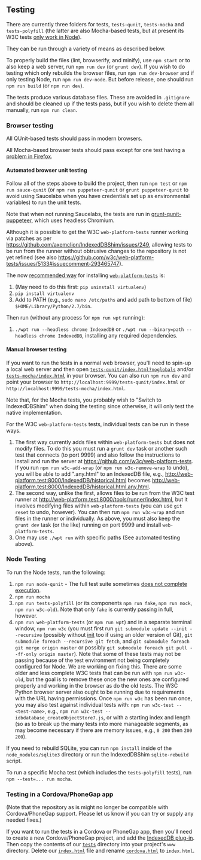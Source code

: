 ## Testing

There are currently three folders for tests, `tests-qunit`,
`tests-mocha` and `tests-polyfill` (the latter are also Mocha-based
tests, but at present its W3C tests
[only work in Node](https://github.com/axemclion/IndexedDBShim/issues/249)).

They can be run through a variety of means as described below.

To properly build the files (lint, browserify, and minify), use `npm start`
or to also keep a web server, run `npm run dev` (or `grunt dev`). If
you wish to do testing which only rebuilds the browser files, run
`npm run dev-browser` and if only testing Node, run `npm run dev-node`.
But before release, one should run `npm run build` (or `npm run dev`).

The tests produce various database files. These are avoided in
`.gitignore` and should be cleaned up if the tests pass, but if
you wish to delete them all manually, run `npm run clean`.

### Browser testing

All QUnit-based tests should pass in modern browsers.

All Mocha-based browser tests should pass except for one test having
a [problem in Firefox](https://github.com/axemclion/IndexedDBShim/issues/250).

#### Automated browser unit testing

Follow all of the steps above to build the project, then run `npm test`
or `npm run sauce-qunit` (or `npm run puppeteer-qunit` or
`grunt puppeteer-qunit` to avoid using Saucelabs when you have
credentials set up as environmental variables) to run the unit tests.

Note that when not running Saucelabs, the tests are run in
[grunt-qunit-puppeteer](https://github.com/timostark/qunit-puppeteer),
which uses headless Chromium.

Although it is possible to get the W3C `web-platform-tests` runner
working via patches as per
<https://github.com/axemclion/IndexedDBShim/issues/249>,
allowing tests to be run from the runner without
obtrusive changes to the repository is not yet refined (see also
<https://github.com/w3c/web-platform-tests/issues/5133#issuecomment-293465747>).

The now [recommended way](https://github.com/web-platform-tests/wpt/issues/6565)
for installing [`web-platform-tests`](https://github.com/web-platform-tests/wpt/)
is:

1. (May need to do this first: `pip uninstall virtualenv`)
1. `pip install virtualenv`
1. Add to PATH (e.g., `sudo nano /etc/paths` and add path to bottom of file)
    `$HOME/Library/Python/2.7/bin`.

Then run (without any process for `npm run wpt` running):

1. `./wpt run --headless chrome IndexedDB` or
    `./wpt run --binary=path --headless chrome IndexedDB`,
    installing any required dependencies.

#### Manual browser testing

If you want to run the tests in a normal web browser, you'll need to
spin-up a local web server and then open
[`tests-qunit/index.html?noglobals`](https://github.com/axemclion/IndexedDBShim/blob/master/tests-qunit/index.html?noglobals)
and/or [`tests-mocha/index.html`](https://github.com/axemclion/IndexedDBShim/blob/master/tests-mocha/index.html)
in your browser. You can also run `npm run dev` and point your
browser to `http://localhost:9999/tests-qunit/index.html` or
`http://localhost:9999/tests-mocha/index.html`.

Note that, for the Mocha tests, you probably wish to
"Switch to IndexedDBShim" when doing
the testing since otherwise, it will only test the native implementation.

For the W3C `web-platform-tests` tests, individual tests can be run
in these ways.

1. The first way currently adds files within `web-platform-tests` but
    does not modify files. To do this you must run a `grunt dev` task
    or another such test that connects (to port 9999) and also follow
    the instructions to install and run the server at
    <https://github.com/w3c/web-platform-tests>. If you run
    `npm run w3c-add-wrap` (or `npm run w3c-remove-wrap` to undo), you
    will be able to add ".any.html" to an IndexedDB file, e.g.,
    <http://web-platform.test:8000/IndexedDB/historical.html>
    becomes
    <http://web-platform.test:8000/IndexedDB/historical.html.any.html>.
1. The second way, unlike the first, allows files to be run from the
    W3C test runner at <http://web-platform.test:8000/tools/runner/index.html>,
    but it involves modifying files within `web-platform-tests` (you can use
    `git reset` to undo, however). You can then run `npm run w3c-wrap` and
    run files in the runner or individually. As above, you must also keep the
    `grunt dev` task (or the like) running on port 9999 and install
    `web-platform-tests`.
1. One may use `./wpt run` with specific paths (See automated testing above).

### Node Testing

To run the Node tests, run the following:

1. `npm run node-qunit` - The full test suite sometimes
    [does not complete execution](https://github.com/axemclion/IndexedDBShim/issues/251).
1. `npm run mocha`
1. `npm run tests-polyfill` (or its components `npm run fake`,
    `npm run mock`, `npm run w3c-old`). Note that only `fake` is
    currently passing in full, however.
1. `npm run web-platform-tests` (or `npm run wpt`) and in a separate
    terminal window, `npm run w3c` (you must first run
    `git submodule update --init --recursive` (possibly without
    [init](http://stackoverflow.com/a/10168693/271577) too if using
    an older version of Git), `git submodule foreach --recursive git fetch`,
    and `git submodule foreach git merge origin master` or possibly
    `git submodule foreach git pull --ff-only origin master`). Note that some
    of these tests may not be passing because of the test environment not
    being completely configured for Node. We are working on fixing this.
    There are some older and less complete W3C tests that can be run
    with `npm run w3c-old`, but the goal is to remove these once
    the new ones are configured properly and working in the browser
    as do the old tests. The W3C Python browser server also ought to be
    running due to requirements with the URL having permissions.
    Once `npm run w3c` has been run once, you may also test against
    individual tests with:
    `npm run w3c-test -- <test-name>`, e.g., `npm run w3c-test -- idbdatabase_createObjectStore7.js`, or with a starting index
    and length (so as to break up the many tests into more
    manageable segments, as may become necessary if there are
    memory issues, e.g., `0 200` then `200 200`).

If you need to rebuild SQLite, you can run `npm install` inside of the
`node_modules/sqlite3` directory or run the IndexedDBShim `sqlite-rebuild`
script.

To run a specific Mocha test (which includes the `tests-polyfill`
tests), run `npm --test=... run mocha`.

### Testing in a Cordova/PhoneGap app

(Note that the repository as is might no longer be compatible with
Cordova/PhoneGap support. Please let us know if you can try or supply
any needed fixes.)

If you want to run the tests in a Cordova or PhoneGap app, then you'll need
to create a new Cordova/PhoneGap project, and add the
[IndexedDB plug-in](http://plugins.cordova.io/#/package/com.msopentech.indexeddb).
Then copy the contents of our
[`tests`](https://github.com/axemclion/IndexedDBShim/tree/master/tests)
directory into your project's `www` directory.   Delete our
[`index.html`](https://github.com/axemclion/IndexedDBShim/blob/master/tests/index.html)
file and rename
[`cordova.html`](https://github.com/axemclion/IndexedDBShim/blob/master/tests/cordova.html)
to `index.html`.

